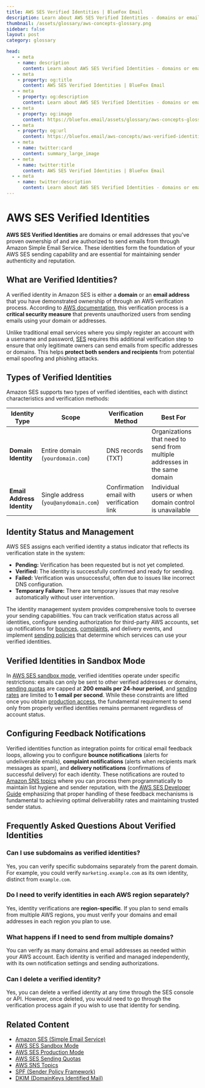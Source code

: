 ```yaml
---
title: AWS SES Verified Identities | BlueFox Email
description: Learn about AWS SES Verified Identities - domains or email addresses that you've proven ownership of and can use for sending emails through Amazon SES.
thumbnail: /assets/glossary/aws-concepts-glossary.png
sidebar: false
layout: post
category: glossary

head:
  - - meta
    - name: description
      content: Learn about AWS SES Verified Identities - domains or email addresses that you've proven ownership of and can use for sending emails through Amazon SES.
  - - meta
    - property: og:title
      content: AWS SES Verified Identities | BlueFox Email
  - - meta
    - property: og:description
      content: Learn about AWS SES Verified Identities - domains or email addresses that you've proven ownership of and can use for sending emails through Amazon SES.
  - - meta
    - property: og:image
      content: https://bluefox.email/assets/glossary/aws-concepts-glossary.png
  - - meta
    - property: og:url
      content: https://bluefox.email/aws-concepts/aws-verified-identities
  - - meta
    - name: twitter:card
      content: summary_large_image
  - - meta
    - name: twitter:title
      content: AWS SES Verified Identities | BlueFox Email
  - - meta
    - name: twitter:description
      content: Learn about AWS SES Verified Identities - domains or email addresses that you've proven ownership of and can use for sending emails through Amazon SES.
---
```


# AWS SES Verified Identities

**AWS SES Verified Identities** are domains or email addresses that you've proven ownership of and are authorized to send emails from through Amazon Simple Email Service. These identities form the foundation of your AWS SES sending capability and are essential for maintaining sender authenticity and reputation.

## What are Verified Identities?

A verified identity in Amazon SES is either a **domain** or an **email address** that you have demonstrated ownership of through an AWS verification process. According to [AWS documentation](https://docs.aws.amazon.com/ses/latest/dg/verify-addresses-and-domains.html), this verification process is a **critical security measure** that prevents unauthorized users from sending emails using your domain or addresses.

Unlike traditional email services where you simply register an account with a username and password, [SES](/aws-concepts/ses.md) requires this additional verification step to ensure that only legitimate owners can send emails from specific addresses or domains. This helps **protect both senders and recipients** from potential email spoofing and phishing attacks.

## Types of Verified Identities

Amazon SES supports two types of verified identities, each with distinct characteristics and verification methods:

| Identity Type | Scope | Verification Method | Best For |
|---------------|-------|---------------------|----------|
| **Domain Identity** | Entire domain (`yourdomain.com`) | DNS records (TXT) | Organizations that need to send from multiple addresses in the same domain |
| **Email Address Identity** | Single address (`you@anydomain.com`) | Confirmation email with verification link | Individual users or when domain control is unavailable |


## Identity Status and Management

AWS SES assigns each verified identity a status indicator that reflects its verification state in the system:

- **Pending:** Verification has been requested but is not yet completed.
- **Verified:** The identity is successfully confirmed and ready for sending.
- **Failed:** Verification was unsuccessful, often due to issues like incorrect DNS configuration.
- **Temporary Failure:** There are temporary issues that may resolve automatically without user intervention.

The identity management system provides comprehensive tools to oversee your sending capabilities. You can track verification status across all identities, configure sending authorization for third-party AWS accounts, set up notifications for [bounces](/email-sending-concepts/bounces.md), [complaints](/email-sending-concepts/complaints.md), and delivery events, and implement [sending policies](/aws-concepts/sns-delivery-policy.md) that determine which services can use your verified identities.


## Verified Identities in Sandbox Mode

In [AWS SES sandbox mode](/aws-concepts/ses-sandbox), verified identities operate under specific restrictions: emails can only be sent to other verified addresses or domains, [sending quotas](/aws-concepts/ses-sending-quota) are capped at **200 emails per 24-hour period**, and [sending rates](/aws-concepts/ses-sending-rate) are limited to **1 email per second**. While these constraints are lifted once you obtain [production access](/aws-concepts/ses-production-access), the fundamental requirement to send only from properly verified identities remains permanent regardless of account status.

## Configuring Feedback Notifications

Verified identities function as integration points for critical email feedback loops, allowing you to configure **bounce notifications** (alerts for undeliverable emails), **complaint notifications** (alerts when recipients mark messages as spam), and **delivery notifications** (confirmations of successful delivery) for each identity. These notifications are routed to [Amazon SNS topics](/aws-concepts/sns-topics) where you can process them programmatically to maintain list hygiene and sender reputation, with the [AWS SES Developer Guide](https://docs.aws.amazon.com/ses/latest/dg/monitor-sending-activity.html) emphasizing that proper handling of these feedback mechanisms is fundamental to achieving optimal deliverability rates and maintaining trusted sender status.

## Frequently Asked Questions About Verified Identities

### Can I use subdomains as verified identities?
Yes, you can verify specific subdomains separately from the parent domain. For example, you could verify `marketing.example.com` as its own identity, distinct from `example.com`.

### Do I need to verify identities in each AWS region separately?
Yes, identity verifications are **region-specific**. If you plan to send emails from multiple AWS regions, you must verify your domains and email addresses in each region you plan to use.

### What happens if I need to send from multiple domains?
You can verify as many domains and email addresses as needed within your AWS account. Each identity is verified and managed independently, with its own notification settings and sending authorizations.

### Can I delete a verified identity?
Yes, you can delete a verified identity at any time through the SES console or API. However, once deleted, you would need to go through the verification process again if you wish to use that identity for sending.

## Related Content

- [Amazon SES (Simple Email Service)](/aws-concepts/ses)
- [AWS SES Sandbox Mode](/aws-concepts/ses-sandbox)
- [AWS SES Production Mode](/aws-concepts/ses-production-access)
- [AWS SES Sending Quotas](/aws-concepts/ses-sending-quota)
- [AWS SNS Topics](/aws-concepts/sns-topics)
- [SPF (Sender Policy Framework)](/email-sending-concepts/spf)
- [DKIM (DomainKeys Identified Mail)](/email-sending-concepts/dkim)

<GlossaryCTA />
